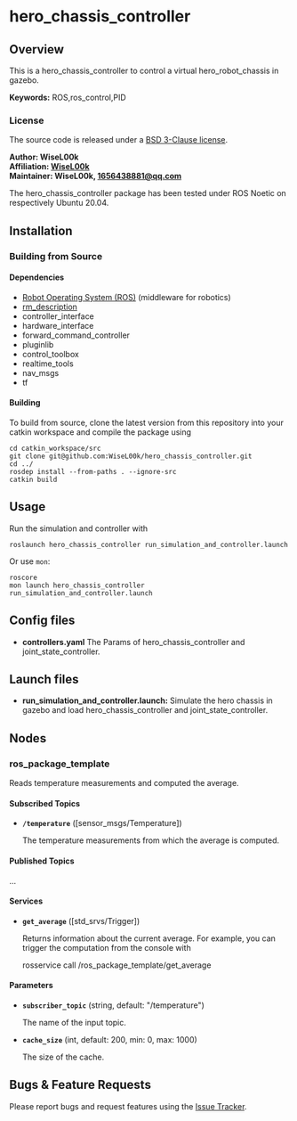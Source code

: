 # hero_chassis_controller

## Overview

This is a hero_chassis_controller to control  a virtual hero_robot_chassis in gazebo.

**Keywords:** ROS,ros_control,PID

### License

The source code is released under a [BSD 3-Clause license](LICENSE).

**Author: WiseL00k<br />
Affiliation: [WiseL00k](https://github.com/WiseL00k)<br />
Maintainer: WiseL00k, 1656438881@qq.com**

The hero_chassis_controller package has been tested under ROS Noetic on respectively Ubuntu 20.04. 

## Installation

### Building from Source

#### Dependencies

- [Robot Operating System (ROS)](http://wiki.ros.org) (middleware for robotics)
- [rm_description](https://github.com/YoujianWu/rm_description_for_task.git)
- controller_interface
- hardware_interface
- forward_command_controller
- pluginlib
- control_toolbox
- realtime_tools
- nav_msgs
- tf

#### Building

To build from source, clone the latest version from this repository into your catkin workspace and compile the package
using

	cd catkin_workspace/src
	git clone git@github.com:WiseL00k/hero_chassis_controller.git
	cd ../
	rosdep install --from-paths . --ignore-src
	catkin build

## Usage

Run the simulation and controller with

	roslaunch hero_chassis_controller run_simulation_and_controller.launch

Or use `mon`:

```
roscore
mon launch hero_chassis_controller run_simulation_and_controller.launch
```

## Config files

* **controllers.yaml** The Params of hero_chassis_controller and joint_state_controller.

## Launch files

* **run_simulation_and_controller.launch:** Simulate the hero chassis in gazebo and load hero_chassis_controller and joint_state_controller.


## Nodes

### ros_package_template

Reads temperature measurements and computed the average.

#### Subscribed Topics

* **`/temperature`** ([sensor_msgs/Temperature])

  The temperature measurements from which the average is computed.

#### Published Topics

...

#### Services

* **`get_average`** ([std_srvs/Trigger])

  Returns information about the current average. For example, you can trigger the computation from the console with

  	rosservice call /ros_package_template/get_average

#### Parameters

* **`subscriber_topic`** (string, default: "/temperature")

  The name of the input topic.

* **`cache_size`** (int, default: 200, min: 0, max: 1000)

  The size of the cache.

## Bugs & Feature Requests

Please report bugs and request features using the [Issue Tracker](https://github.com/gdut-dynamic-x/rm_template/issues).


[ROS]: http://www.ros.org

[rviz]: http://wiki.ros.org/rviz

[Eigen]: http://eigen.tuxfamily.org

